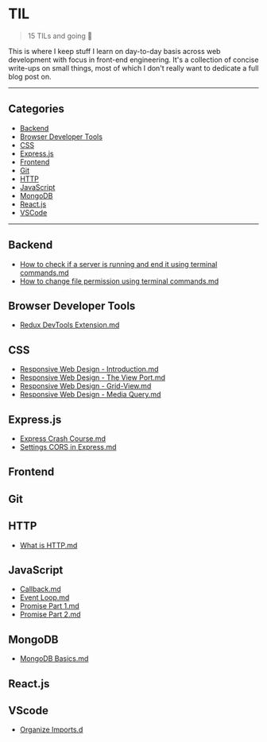 # TIL

> 15 TILs and going 💪

This is where I keep stuff I learn on day-to-day basis across web
development with focus in front-end engineering. It's a collection of
concise write-ups on small things, most of which I don't really want
to dedicate a full blog post on.

---
## Categories

* [Backend](#backend)  
* [Browser Developer Tools](#browser-developer-tools)  
* [CSS](#css)
* [Express.js](#expressjs)  
* [Frontend](#frontend)  
* [Git](#git)  
* [HTTP](#http)  
* [JavaScript](#javascript)  
* [MongoDB](#mongodb)  
* [React.js](#reactjs)  
* [VSCode](#vscode)
---

## Backend
* [How to check if a server is running and end it using terminal commands.md](backend/general/check-and-kill-server.md)
* [How to change file permission using terminal commands.md](backend/general/change-file-permission)

## Browser Developer Tools
* [Redux DevTools Extension.md](devtools/redux-devtools-extension.md)

## CSS 
* [Responsive Web Design - Introduction.md](CSS/rwd-intro.md)
* [Responsive Web Design - The View Port.md](CSS/rwd-the-viewport.md)
* [Responsive Web Design - Grid-View.md](CSS/rwd-grid-view.md)
* [Responsive Web Design - Media Query.md](CSS/rwd-media-query.md)

## Express.js
* [Express Crash Course.md](backend/express/express-crash-course.md)
* [Settings CORS in Express.md](backend/express/setting-cors-in-express.md)

## Frontend

## Git

## HTTP
* [What is HTTP.md](http/what-is-http.md)

## JavaScript
* [Callback.md](javascript/async/20190803.md)
* [Event Loop.md](javascript/event-loop.md)
* [Promise Part 1.md](javascript/async/20190803-promise-1.md)
* [Promise Part 2.md](javascript/async/20190804-promise-2.md)

## MongoDB
* [MongoDB Basics.md](backend/mongodb/mongodb-basics-20190903.md)

## React.js

## VScode
* [Organize Imports.d](vscode/organize_imports.md)